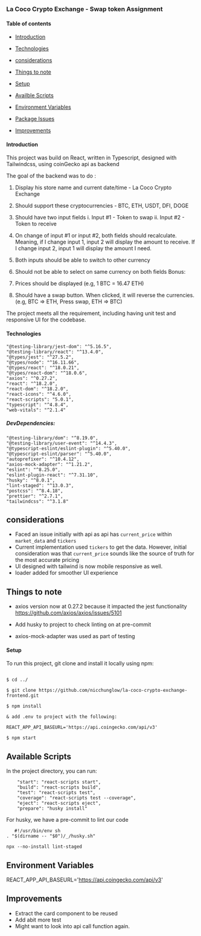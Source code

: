 ### La Coco Crypto Exchange - Swap token Assignment

#### Table of contents

- [Introduction](#Introduction)

- [Technologies](#Technologies)

- [considerations](#considerations)

- [Things to note](#things-to-note)

- [Setup](#Setup)

- [Availble Scripts](#Available-Scripts)

- [Environment Variables](#Environment-Variables)

- [Package Issues](#Package-issues)

- [Improvements](#Improvements)

#### Introduction

This project was build on React, written in Typescript, designed with Tailwindcss, using coinGecko api as backend

The goal of the backend was to do :

1. Display his store name and current date/time - La Coco Crypto Exchange
2. Should support these cryptocurrencies - BTC, ETH, USDT, DFI, DOGE
3. Should have two input fields
   i. Input #1 - Token to swap
   ii. Input #2 - Token to receive
4. On change of input #1 or input #2, both fields should recalculate. Meaning, if I change input 1, input 2 will display the amount to receive. If I change input 2, input 1 will display the amount I need.
5. Both inputs should be able to switch to other currency
6. Should not be able to select on same currency on both fields
   Bonus:

7. Prices should be displayed (e.g, 1 BTC = 16.47 ETH)
8. Should have a swap button. When clicked, it will reverse the currencies. (e.g, BTC => ETH, Press swap, ETH => BTC)

The project meets all the requirement, including having unit test and responsive UI for the codebase.

#### Technologies

    "@testing-library/jest-dom": "^5.16.5",
    "@testing-library/react": "^13.4.0",
    "@types/jest": "^27.5.2",
    "@types/node": "^16.11.66",
    "@types/react": "^18.0.21",
    "@types/react-dom": "^18.0.6",
    "axios": "^0.27.2",
    "react": "^18.2.0",
    "react-dom": "^18.2.0",
    "react-icons": "^4.6.0",
    "react-scripts": "5.0.1",
    "typescript": "^4.8.4",
    "web-vitals": "^2.1.4"

##### DevDependencies:

    "@testing-library/dom": "^8.19.0",
    "@testing-library/user-event": "^14.4.3",
    "@typescript-eslint/eslint-plugin": "^5.40.0",
    "@typescript-eslint/parser": "^5.40.0",
    "autoprefixer": "^10.4.12",
    "axios-mock-adapter": "^1.21.2",
    "eslint": "^8.25.0",
    "eslint-plugin-react": "^7.31.10",
    "husky": "^8.0.1",
    "lint-staged": "^13.0.3",
    "postcss": "^8.4.18",
    "prettier": "^2.7.1",
    "tailwindcss": "^3.1.8"

## considerations

- Faced an issue initially with api as api has `current_price` within `market_data` and `tickers`
- Current implementation used `tickers` to get the data. However, initial consideration was that `current_price` sounds like the source of truth for the most accurate pricing
- UI designed with tailwind is now mobile responsive as well.
- loader added for smoother UI experience

## Things to note

- axios version now at 0.27.2 because it impacted the jest functionality
  https://github.com/axios/axios/issues/5101

- Add husky to project to check linting on at pre-commit

- axios-mock-adapter was used as part of testing

#### Setup

To run this project, git clone and install it locally using npm:

```

$ cd ../

$ git clone https://github.com/nicchunglow/la-coco-crypto-exchange-frontend.git

$ npm install

& add .env to project with the following:

REACT_APP_API_BASEURL='https://api.coingecko.com/api/v3'

$ npm start

```

## Available Scripts

In the project directory, you can run:

```
    "start": "react-scripts start",
    "build": "react-scripts build",
    "test": "react-scripts test",
    "coverage": "react-scripts test --coverage",
    "eject": "react-scripts eject",
    "prepare": "husky install"
```

For husky, we have a pre-commit to lint our code

```
   #!/usr/bin/env sh
. "$(dirname -- "$0")/_/husky.sh"

npx --no-install lint-staged
```

## Environment Variables

REACT_APP_API_BASEURL='https://api.coingecko.com/api/v3'

## Improvements

- Extract the card component to be reused
- Add abit more test
- Might want to look into api call function again.
